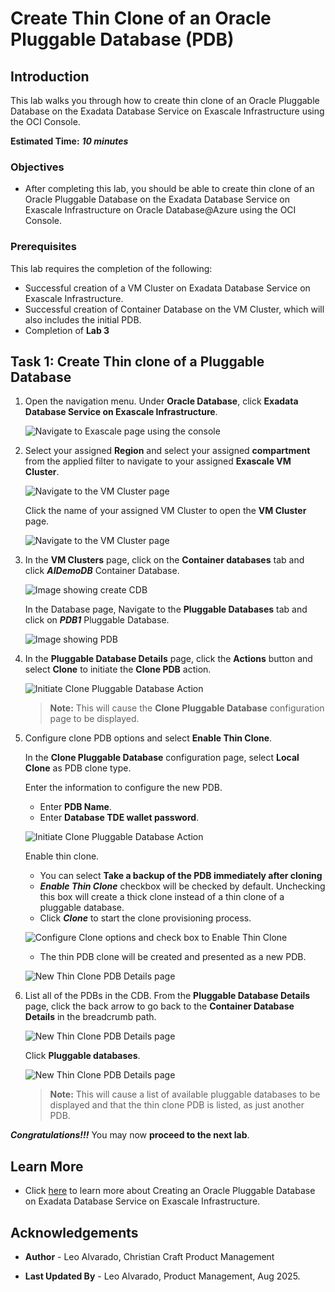 # Create Thin Clone of an Oracle Pluggable Database (PDB) 

## Introduction

This lab walks you through how to create thin clone of an Oracle Pluggable Database on the Exadata Database Service on Exascale Infrastructure using the OCI Console.
 

**Estimated Time:** ***10 minutes***

### **Objectives**

-   After completing this lab, you should be able to create thin clone of an Oracle Pluggable Database on the Exadata Database Service on Exascale Infrastructure on Oracle Database@Azure using the OCI Console. 


### **Prerequisites**

This lab requires the completion of the following:

* Successful creation of a VM Cluster on Exadata Database Service on Exascale Infrastructure.
* Successful creation of Container Database on the VM Cluster, which will also includes the initial PDB.
* Completion of **Lab 3**

## Task 1: Create Thin clone of a Pluggable Database


1. Open the navigation menu. Under **Oracle Database**, click **Exadata Database Service on Exascale Infrastructure**.

   ![Navigate to Exascale page using the console](./images/navigate-oci-console.png "Navigate to Exascale page using the console")

2. Select your assigned **Region** and select your assigned **compartment** from the applied filter to navigate to your assigned **Exascale VM Cluster**.  
   
   ![Navigate to the VM Cluster page](./images/select-compartment.png "Navigate to the VM Cluster page")
   
   Click the name of your assigned VM Cluster to open the **VM Cluster** page.
   
   ![Navigate to the VM Cluster page](./images/select-vm-cluster.png "Navigate to the VM Cluster page")

3. In the **VM Clusters** page, click on the **Container databases** tab and click ***AIDemoDB*** Container Database. 

   ![Image showing create CDB](./images/create-cdb.png "Image showing create CDB")

   In the Database page, Navigate to the **Pluggable Databases** tab and click on ***PDB1*** Pluggable Database.

   ![Image showing PDB](./images/navigate-pdb.png "Image showing PDB")


4. In the **Pluggable Database Details** page, click the **Actions** button and select **Clone** to initiate the **Clone PDB** action.

   ![Initiate Clone Pluggable Database Action](./images/click-clone-pdb.png "Initiate Clone Pluggable Database Action")

   > **Note:** This will cause the **Clone Pluggable Database** configuration page to be displayed.

5. Configure clone PDB options and select **Enable Thin Clone**.

   In the **Clone Pluggable Database** configuration page, select **Local Clone** as PDB clone type.

   Enter the information to configure the new PDB.

   * Enter **PDB Name**.
   * Enter **Database TDE wallet password**.

   ![Initiate Clone Pluggable Database Action](./images/clone-pdb-local.png "Initiate Clone Pluggable Database Action")

   Enable thin clone.
   * You can select **Take a backup of the PDB immediately after cloning**
   * ***Enable Thin Clone*** checkbox will be checked by default. Unchecking this box will create a thick clone instead of a thin clone of a pluggable database.
   * Click ***Clone*** to start the clone provisioning process.

   ![Configure Clone options and check box to Enable Thin Clone](./images/enable-thin-clone.png "Configure Clone options and check box to Enable Thin Clone")

   * The thin PDB clone will be created and presented as a new PDB.
   
   ![New Thin Clone PDB Details page](./images/thin-clone-available.png " ")

6. List all of the PDBs in the CDB. From the **Pluggable Database Details** page, click the back arrow to go back to the **Container Database Details** in the breadcrumb path.

   ![New Thin Clone PDB Details page](./images/cdb-details-path.png " ")

   Click **Pluggable databases**.

   ![New Thin Clone PDB Details page](./images/list-of-pdb.png " ")

   > **Note:** This will cause a list of available pluggable databases to be displayed and that the thin clone PDB is listed, as just another PDB.
    
    
***Congratulations!!!*** You may now **proceed to the next lab**. 


## Learn More

* Click [here](https://docs.public.oneportal.content.oci.oraclecloud.com/en-us/iaas/exadata/doc/ecc-create-first-db.html) to learn more about Creating an Oracle Pluggable Database on Exadata Database Service on Exascale Infrastructure.


## Acknowledgements

* **Author** - Leo Alvarado, Christian Craft  Product Management

* **Last Updated By** - Leo Alvarado, Product Management, Aug 2025.
